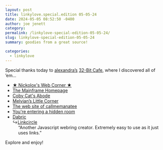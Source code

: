 ```yaml
---
layout: post
title: linkylove.special.edition 05-05-24
date: 2024-05-05 08:52:50 -0400
author: joe jenett
category: 
permalink: /linkylove-special-edition-05-05-24/
slug: linkylove-special-edition-05-05-24
summary: goodies from a great source!

categories:
  - linkylove
---
```

<p>
	Special thanks today to <a title="the museum of alexandra" href="https://xandra.cc/">alexandra’s</a> <a title="32-Bit Cafe" href="https://discourse.32bit.cafe/">32-Bit Cafe</a>, where I discovered all of ’em...
</p>
<ul class="linkylove">
	<li><a title="★ Nickolox's Web Corner ★" href="https://nickolox.com/">★ Nickolox's Web Corner ★</a></li>
	<li><a title="The Mainframe Homepage" href="https://sinclair-speccy.github.io/The-Mainframe/">The Mainframe Homepage</a></li>
	<li><a title="Coby Cat's Abode" href="https://cobycat.neocities.org/">Coby Cat's Abode</a></li>
	<li><a title="Melvian’s Little Corner" href="https://melvian.xyz/">Melvian’s Little Corner</a></li>
	<li><a title="The web site of callmemanatee" href="https://callmemanatee.neocities.org/">The web site of callmemanatee</a></li>
	<li><a title="You're entering a hidden room" href="https://velvet-boutique.neocities.org/">You're entering a hidden room</a></li>
	<li><a title="Dabric" href="https://dabric.xyz/">Dabric</a><br>&#8618;<a title="Linkcircle - Dabric" href="https://dabric.xyz/post/linkcircle/">Linkcircle</a><div style="padding-left:18px;">“Another Javascript webring creator. Extremely easy to use as it just uses links.”</div></li>
</ul>
<p>
	Explore and enjoy!
</p>
<a style="display:none;" href="https://brid.gy/publish/mastodon"><small>(cross-posted to mastodon)</small></a>